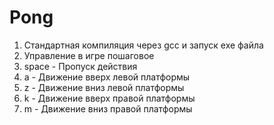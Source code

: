 # Pong
1. Стандартная компиляция через gcc и запуск exe файла
2. Управление в игре пошаговое
3. space - Пропуск действия
4. a - Движение вверх левой платформы
5. z - Движение вниз левой платформы
6. k - Движение вверх правой платформы
7. m - Движение вниз правой платформы